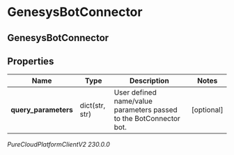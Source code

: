 # GenesysBotConnector

## GenesysBotConnector

## Properties

|Name | Type | Description | Notes|
|------------ | ------------- | ------------- | -------------|
| **query_parameters** | dict(str, str) | User defined name/value parameters passed to the BotConnector bot. | [optional] |



_PureCloudPlatformClientV2 230.0.0_
